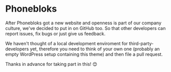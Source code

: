 # Phonebloks

After Phonebloks got a new website and openness is part of our company culture, we've decided to put in on GitHub too. So that other developers can report issues, fix bugs or just give us feedback.

We haven't thought of a local development enviroment for third-party-developers yet, therefore you need to think of your own one (probably an empty WordPress setup containing this theme) and then file a pull request.

Thanks in advance for taking part in this! :blush:
